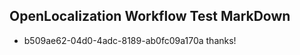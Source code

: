 ## OpenLocalization Workflow Test MarkDown
* b509ae62-04d0-4adc-8189-ab0fc09a170a 
thanks!<!--HONumber=Mar16_HO3-->
